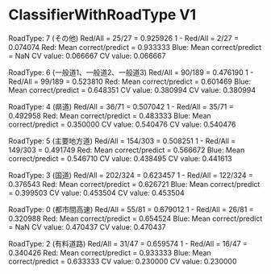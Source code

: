 # ClassifierWithRoadType V1

RoadType: 7 (その他)
Red/All = 25/27 = 0.925926
1 - Red/All = 2/27 = 0.074074
Red: Mean correct/predict = 0.933333
Blue: Mean correct/predict = NaN
CV value: 0.066667
CV value: 0.066667

RoadType: 6 (一般道1、一般道2、一般道3)
Red/All = 90/189 = 0.476190
1 - Red/All = 99/189 = 0.523810
Red: Mean correct/predict = 0.601469
Blue: Mean correct/predict = 0.648351
CV value: 0.380994
CV value: 0.380994

RoadType: 4 (県道)
Red/All = 36/71 = 0.507042
1 - Red/All = 35/71 = 0.492958
Red: Mean correct/predict = 0.483333
Blue: Mean correct/predict = 0.350000
CV value: 0.540476
CV value: 0.540476

RoadType: 5 (主要地方道)
Red/All = 154/303 = 0.508251
1 - Red/All = 149/303 = 0.491749
Red: Mean correct/predict = 0.566672
Blue: Mean correct/predict = 0.546710
CV value: 0.438495
CV value: 0.441613

RoadType: 3 (国道)
Red/All = 202/324 = 0.623457
1 - Red/All = 122/324 = 0.376543
Red: Mean correct/predict = 0.626721
Blue: Mean correct/predict = 0.399503
CV value: 0.453504
CV value: 0.453504

RoadType: 0 (都市間高速)
Red/All = 55/81 = 0.679012
1 - Red/All = 26/81 = 0.320988
Red: Mean correct/predict = 0.654524
Blue: Mean correct/predict = NaN
CV value: 0.470437
CV value: 0.470437

RoadType: 2 (有料道路)
Red/All = 31/47 = 0.659574
1 - Red/All = 16/47 = 0.340426
Red: Mean correct/predict = 0.933333
Blue: Mean correct/predict = 0.633333
CV value: 0.230000
CV value: 0.230000

